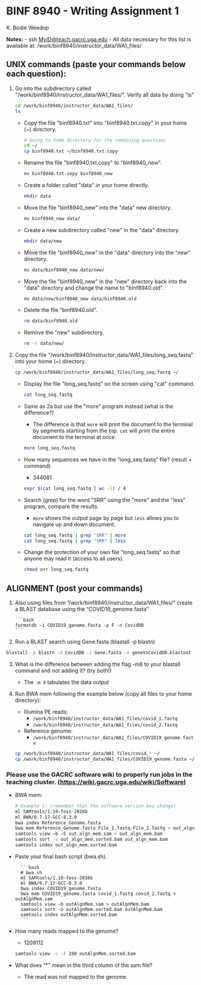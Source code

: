 # BINF 8940 - Writing Assignment 1

K. Bodie Weedop

__Notes:__
	- ssh MyID@teach.gacrc.uga.edu
	- All data necessary for this list is available at:  /work/binf8940/instructor_data/WA1_files/ 

## UNIX commands (paste your commands below each question):

1. Go into the subdirectory called "/work/binf8940/instructor_data/WA1_files/". Verify all data by doing "ls"

	```bash
	cd /work/binf8940/instructor_data/WA1_files/
	ls
	```

	- Copy the file "binf8940.txt" into "binf8940.txt.copy" in your home (~) directory.

		```bash
		# Going to home directory for the remaining questions
		cd ~/
		cp binf8940.txt ~/binf8940.txt.copy
		```

	- Rename the file "binf8940.txt.copy" to "binf8940_new".

		```bash
		mv binf8940.txt.copy binf8940_new
		```

	- Create a folder called "data" in your home directly.
	
		```bash
		mkdir data
		```
	
	- Move the file "binf8940_new" into the "data" new directory.

		```bash
		mv binf8940_new data/
		```

	- Create a new subdirectory called "new" in the "data" directory.
	
		```bash
		mkdir data/new
		```
	
	- Move the file "binf8940_new" in the "data" directory into the "new" directory.

		```bash
		mv data/binf8940_new data/new/
		```

	- Move the file "binf8940_new" in the "new" directory back into the "data" directory and change the name to "binf8940.old".

		```bash
		mv data/new/binf8940_new data/binf8940.old
		```
	
	- Delete the file "binf8940.old".

		```bash
		rm data/binf8940.old
		```
	
	- Remove the "new" subdirectory.
	
		```bash
		rm -r data/new/
		```

2. Copy the file "/work/binf8940/instructor_data/WA1_files/long_seq.fastq" into your home (~) directory.

	```bash
	cp /work/binf8940/instructor_data/WA1_files/long_seq.fastq ~/
	```
	
	- Display the file "long_seq.fastq" on the screen using "cat" command.

		```bash
		cat long_seq.fastq
		```

	- Same as 2a but use the "more" program instead (what is the difference?)
		* The difference is that `more` will print the document to the terminal by segments starting from the top. `cat` will print the entire document to the terminal at once.

		```bash
		more long_seq.fastq
		```

	- How many sequences we have in the “long_seq.fastq” file? (result + command)
		* 344081

		```bash
		expr $(cat long_seq.fastq | wc -l) / 4
		```

	- Search (grep) for the word "SRR" using the "more" and the "less" program, compare the results.
		* `more` shows the output page by page but `less` allows you to navigate up and down document.

		```bash
		cat long_seq.fastq | grep "SRR" | more
		cat long_seq.fastq | grep "SRR" | less
		```

	- Change the protection of your own file "long_seq.fastq" so that anyone may read it (access to all users).

		```bash
		chmod o+r long_seq.fastq
		```

## ALIGNMENT (post your commands)

1.	Also using files from ”/work/binf8940/instructor_data/WA1_files/” create a BLAST database using the “COVID19_genome.fasta”

		```bash
		formatdb -i COVID19_genome.fasta -p F -n CovidDB
		```

2.	Run a BLAST search using Gene.fasta (blastall -p blastn)

```bash
blastall -p blastn -d CovidDB -i Gene.fasta -o geneVsCovidDB.blastout
```

3.	What is the difference between adding the flag -m8 to your blastall command and not adding it? (try both!)
	* The `-m 8` tabulates the data output 

4.	Run BWA mem following the example below (copy all files to your home directory):

	- Illumina PE reads:
		* `/work/binf8940/instructor_data/WA1_files/covid_1.fastq`
		* `/work/binf8940/instructor_data/WA1_files/covid_2.fastq`
	- Reference genome:
		* `/work/binf8940/instructor_data/WA1_files/COVID19_genome.fasta`

	```bash
	cp /work/binf8940/instructor_data/WA1_files/covid_* ~/
	cp /work/binf8940/instructor_data/WA1_files/COVID19_genome.fasta ~/
	```

### Please use the GACRC software wiki to properly run jobs in the teaching cluster. (https://wiki.gacrc.uga.edu/wiki/Software)

- BWA mem:
	
	```bash
	# Example 1: (remember that the software version may change)
	ml SAMtools/1.10-foss-2016b
	ml BWA/0.7.17-GCC-8.3.0 
	bwa index Reference_Genome.fasta
	bwa mem Reference_Genome.fasta File_1.fastq File_2.fastq > out_algn_mem.sam 
	samtools view –b –S out_algn_mem.sam > out_algn_mem.bam
	samtools sort -o out_algn_mem.sorted.bam out_algn_mem.bam
	samtools index out_algn_mem.sorted.bam
	```
	
- Paste your final bash script (bwa.sh).

		```bash
		# bwa.sh
		ml SAMtools/1.10-foss-2016b
		ml BWA/0.7.17-GCC-8.3.0
		bwa index COVID19_genome.fasta
		bwa mem COVID19_genome.fasta covid_1.fastq covid_2.fastq > outAlgnMem.sam
		samtools view –b outAlgnMem.sam > outAlgnMem.bam
		samtools sort -o outAlgnMem.sorted.bam outAlgnMem.bam
		samtools index outAlgnMem.sorted.bam
		```

- How many reads mapped to the genome?
	* 1209112

	```bash
	samtools view -c -F 260 outAlgnMem.sorted.bam
	```

- What does “*” mean in the third column of the sam file?
	* The read was not mapped to the genome.


